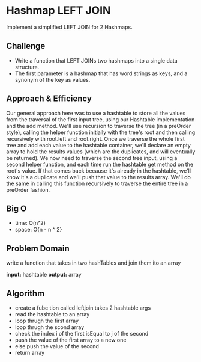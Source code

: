 # Hashmap LEFT JOIN

Implement a simplified LEFT JOIN for 2 Hashmaps.

## Challenge

- Write a function that LEFT JOINs two hashmaps into a single data structure.
- The first parameter is a hashmap that has word strings as keys, and a synonym of the key as values.

## Approach & Efficiency

Our general approach here was to use a hashtable to store all the values from the traversal of the first input tree, using our Hashtable implementation and the add method. We'll use recursion to traverse the tree (in a preOrder style), calling the helper function initially with the tree's root and then calling recursively with root.left and root.right. Once we traverse the whole first tree and add each value to the hashtable container, we'll declare an empty array to hold the results values (which are the duplicates, and will eventually be returned). We now need to traverse the second tree input, using a second helper function, and each time run the hashtable get method on the root's value. If that comes back because it's already in the hashtable, we'll know it's a duplicate and we'll push that value to the results array. We'll do the same in calling this function recursively to traverse the entire tree in a preOrder fashion.

## Big O

- time: O(n^2)
- space: O{n - n ^ 2}

## Problem Domain

write a function that takes in two hashTables and join them ito an array

**input:** hashtable 
**output:** array

## Algorithm

- create a fubc tion called leftjoin takes  2 hashtable args
- read the hashtable to an array
- loop thrugh the first array
- loop thrugh the scond array
- check the index i of the first isEqual to j of the second
- push the value of the first array to a new one
- else push the value of the second
- return array
